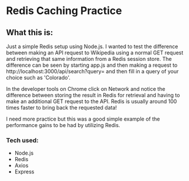 # Redis Caching Practice

## What this is: 
Just a simple Redis setup using Node.js. I wanted to test the difference between making an API request to Wikipedia using a normal GET request and retrieving that same information from a Redis session store. The difference can be seen by starting app.js and then making a request to http://localhost:3000/api/search?query= and then fill in a query of your choice such as 'Colorado'. 

In the developer tools on Chrome click on Network and notice the difference between storing the result in Redis for retrieval and having to make an additional GET request to the API. Redis is usually around 100 times faster to bring back the requested data! 

I need more practice but this was a good simple example of the performance gains to be had by utilizing Redis. 

### Tech used: 
- Node.js
- Redis
- Axios
- Express